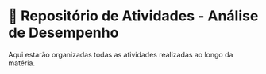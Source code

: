 # 📘 Repositório de Atividades - Análise de Desempenho

 Aqui estarão organizadas todas as atividades realizadas ao longo da matéria.





